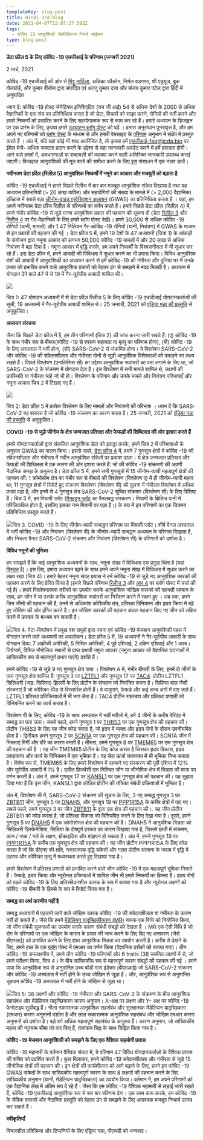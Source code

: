 ```yaml
---
templateKey: blog-post
title: Hindi-3rd-blog
date: 2021-04-07T12:07:27.593Z
tags:
  - कोविद-19 आनुवंशिकी जैवचिकित्सा रिसर्च साईकम
type: blog-post
---
```

**डेटा फ्रीज़ 5 के लिए कोविद -19 एचजीआई के परिणाम (जनवरी 2021)**

2 मार्च, 2021

कोविद -19 एचजीआई की ओर से [मिंट्टू मार्टिला](https://twitter.com/MinttuMarttila1), अन्निका फौकोन, निर्मल वडगामा, शी एंड्रयूज, ब्रुक वोल्फॉर्ड, और कुमार वीरपेन द्वारा संपादित एवं अतनु कुमार दत्ता और संजय कुमार पटेल द्वारा हिंदी में अनुवादित

ध्यान दें: कोविद -19 होस्ट जेनेटिक्स इनिशिएटिव (यच जी आई) 54 से अधिक देशों के 2000 से अधिक वैज्ञानिकों के एक संघ का प्रतिनिधित्व करता है जो डेटा, विचारों को साझा करने, रोगियों की भर्ती करने और हमारे निष्कर्षों को प्रसारित करने के लिए सहयोगात्मक रूप से काम कर रहे हैं। हमारे अध्ययन के डिजाइन पर एक प्रारंभ के लिए, कृपया हमारे [उद्घाटन ब्लॉग पोस्ट](https://www.covid19hg.org/blog/2020-09-24-freeze-3-results/) को पढ़ें । हमारा अनुसंधान पुनरावृत्त है, और हम अपने नए परिणामों को [ब्लॉग पोस्ट](https://www.covid19hg.org/blog/2020-09-24-freeze-3-results/) के माध्यम से और हमारी वेबसाइट के [परिणाम](https://www.covid19hg.org/results/) अनुभाग में संक्षेप में प्रस्तुत करते हैं । अंत में, यदि यहां कोई भी शब्द अपरिचित है, तो कृपया हमें एचजीआई-faq@icda.bio पर ईमेल भेजें- अधिक स्पष्टता प्रदान करने के उद्देश्य से यहां जानकारी अपडेट करने में हमें प्रसन्नता होगी। आने वाले हफ्तों में, अवधारणाओं या शब्दावली की व्याख्या करने वाली अतिरिक्त जानकारी उपलब्ध कराई जाएगी। फिलहाल आनुवांशिकी की मूल बातों की समीक्षा करने के लिए [इस](https://medlineplus.gov/genetics/understanding/) संसाधन में एक नज़र डालें।



**नवीनतम डेटा फ़्रीज़ (रिलीज़ 5) आनुवांशिक निष्कर्षों में नमूने का आकार और मजबूती को बढ़ाता है**

कोविद -19 एचजीआई ने हमारे पिछले रिलीज में बार बार मजबूत आनुवंशिक संकेत दिखाया है तथा यह अध्ययन प्रतिभागियों (> 20 लाख व्यक्ति) और सहयोगियों की संख्या के मामले में (> 2,000 वैज्ञानिक) इतिहास में सबसे बड़ा [जीनोम-वाइड एसोसिएशन अध्ययन](https://www.broadinstitute.org/files/styles/visuals_style/public/GWAS-Explainer-08-02-17.jpg?itok=-6sgc6nN) (GWAS) का प्रतिनिधित्व करता है । यहां, हम अपने नवीनतम डेटा फ़्रीज रिलीज़ से परिणामों का वर्णन करते हैं। हमारे पिछले डेटा फ़्रीज़ (रिलीज़ 4) में, हमने गंभीर कोविद -19 से जुड़े मानव आनुवंशिक प्रकार की पहचान की सूचना दी (डेटा [रिलीज़ 3](https://www.covid19hg.org/blog/2020-09-24-freeze-3-results/) और [रिलीज 4](https://www.covid19hg.org/blog/2020-11-24-covid-19-hgi-results-for-data-freeze-4-october-2020/) पर गैर-वैज्ञानिकों के लिए हमारे ब्लॉग पोस्ट देखें)। हमने 30,000 से अधिक कोविद -19 रोगियों (यानी, मामलों) और 1.47 मिलियन गैर-कोविद -19 रोगियों (यानी, नियंत्रण) में GWAS के माध्यम से इन प्रकारों की पहचान की गई । डेटा फ्रीज 5 में, हमने 19 देशों के 47 अध्ययनों (चित्रा 1) के आंकड़ों के संयोजन द्वारा नमूना आकार को लगभग 50,000 कोविद -19 मामलों में और 20 लाख से अधिक नियंत्रण में बढ़ा दिया है। नमूना आकार में वृद्धि करके, हम अपने निष्कर्षों के विश्वसनीयता में भी सुधार कर रहे हैं। इस डेटा फ्रीज में, हमने आबादी की विविधता में सुधार करने का भी प्रयास किया। विविध आनुवंशिक वंशों की आबादी में आनुवांशिकी का अध्ययन करने से हमें कोविद -19 की गंभीरता और दुनिया भर में उनके प्रभाव को प्रभावित करने वाले आनुवंशिक प्रकारों को बेहतर ढंग से समझने में मदद मिलती है। अध्ययन में योगदान देने वाले 47 में से 19 में गैर-यूरोपीय आबादी शामिल थी।

![](https://lh6.googleusercontent.com/9An6cxJUA22KLKhyVKTeztWUUZ-ItIjiirORriJJ-K1k25Wt2ipN2GMSomrClv3YhVPj8PVNIG_UhrJ7X00-hZjg1B4bjOYuAk1tjyRNxmI_-iG-7Ou4aym7Mc6Sx_YbPxbz-QE4)

चित्र 1: 47 योगदान अध्ययनों में से डेटा फ्रीज़ रिलीज़ 5 के लिए कोविद -19 एचजीआई योगदानकर्ताओं की सूची, 19 अध्ययनों में गैर-यूरोपीय आबादी शामिल थे। 25 जनवरी, 2021 को [एंड्रिया गन्ना की प्रस्तुति](https://www.covid19hg.org/blog/2021-01-29-january-25-2021-meeting/) से अनुकूलित।

**अध्ययन संरचना**

जैसा कि पिछले डेटा फ्रीज में है, हम तीन परिणामों (चित्र 2) की जांच करना जारी रखते हैं: (ए) कोविद -19 के साथ गंभीर रूप से बीमार(कोविद -19 से श्वसन सहायता या मृत्यु का परिणाम होना), (बी) कोविद -19 के लिए अस्पताल में भर्ती होना, (सी) SARS-CoV-2 से संक्रमित होना। ये विश्लेषण SARS-CoV-2 और कोविद -19 की संवेदनशीलता और गंभीरता दोनों से जुड़ी आनुवंशिक विशेषताओं को पकड़ने का लक्ष्य रखते हैं। पिछले विश्लेषण (एनालिसिस सी) का उद्देश्य आनुवांशिक रूपांतरों का पता लगाने के लिए था, जो SARS-CoV-2 के संक्रमण में योगदान देता है। इस विश्लेषण में सभी मामले शामिल थे, लक्षणों की उपस्थिति या गंभीरता चाहे जो भी हो। विश्लेषण के परिणाम और उनके मामले और नियंत्रण परिभाषाएँ और नमूना आकार चित्र 2 में दिखाए गए हैं।

![](https://lh5.googleusercontent.com/QbnpcjCCY77TlYLKutYLXY1gI3M4aVjR9dMw7wI9Jf4RBQsON1IGGC0_cSHiJ5pNE2wCWXX_ExgpK_HXp84AeNBlaD2hlxcFI9GhtlfzMJhd-EWVidelu0-Iv02lM9sZLeRGBZE_)

चित्र 2: डेटा फ्रीज़ 5 में प्रत्येक विश्लेषण के लिए मामलों और नियंत्रणों की परिभाषा । ध्यान दें कि SARS-CoV-2 वह वायरस है जो कोविद -19 संक्रमण का कारण बनता है। 25 जनवरी, 2021 को [एंड्रिया गन्ना की प्रस्तुति](https://www.covid19hg.org/blog/2021-01-29-january-25-2021-meeting/) से अनुकूलित।

**COVID -19 से जुड़े जीनोम के क्षेत्र जन्मजात प्रतिरक्षा और फेफड़ों की शिथिलता की ओर इशारा करते हैं**

हमारे योगदानकर्ताओं द्वारा संकलित आनुवंशिक डेटा को इकट्ठा करके, हमने चित्र 2 में परिभाषाओं के अनुसार GWAS का पालन किया। इससे पहले, [डेटा फ्रीज़ 4](https://www.covid19hg.org/blog/2020-11-24-covid-19-hgi-results-for-data-freeze-4-october-2020/) में, हमने 7 गुणसूत्र क्षेत्रों में कोविद -19 की संवेदनशीलता और गंभीरता में नवीन आनुवंशिक संकेतों पर प्रकाश डाला। ये क्षेत्र जन्मजात प्रतिरक्षा और फेफड़ों की शिथिलता में एक कारण की ओर इशारा करते हैं: जो की कोविद -19 संक्रमणों की अग्रणी नैदानिक ​​समझ के अनुरूप है। डेटा फ्रीज 5 में, हमने सभी गुणसूत्रों में 15 जीनोम-व्यापी महत्वपूर्ण क्षेत्रों की पहचान की: 1 क्रोमोसोम क्षेत्र का गंभीर रूप से बीमारों की विश्लेषण (विश्लेषण ए) में ही जीनोम-व्यापी महत्व था; 11 गुणसूत्र क्षेत्रों में रिपोर्ट हुए संक्रमण विश्लेषण (विश्लेषण बी) की तुलना में गंभीरता विश्लेषण में अधिक प्रभाव पड़ा है; और इनमें से 4 गुणसूत्र क्षेत्र SARS-CoV-2 सूचित संक्रमण (विश्लेषण सी) के लिए विशिष्ट हैं। चित्र 3 में, हम मियामी प्लॉट ([मैनहट्टन प्लॉट](https://en.wikipedia.org/wiki/Manhattan_plot) का पैनलबद्ध संस्करण। मियामी के क्षितिज पानी में परिलिकक्षित होता है, इसलिए इसका नाम मियामी पर पड़ा है।) के रूप में इन परिणामों का एक चित्रमय प्रतिनिधित्व प्रस्तुत करते हैं।

![](https://lh5.googleusercontent.com/AjApqMUvek1XkK3bKIU4-cSQnZzMs2Fpgs8a7lMz0ZHDEqP6MapmQtP9UdhqbVUxJjylWP08Wveyyee2c4nu6FUGoRFO80hKrS5GzqEo3qTW8n-iQebz003F16JyIbZ_27g-mJO4)चित्र 3. COVID -19 के लिए जीनोम-व्यापी सम्बद्धन परिणाम का मियामी प्लॉट। शीर्ष पैनल अस्पताल में भर्ती कोविद -19 और नियंत्रण (विश्लेषण बी) के जीनोम-व्यापी सम्बद्धन अध्ययन के परिणाम दिखाता है, और निचला पैनल SARS-CoV-2 संक्रमण और नियंत्रण (विश्लेषण सी) के परिणामों को दर्शाता है।

**विविध नमूनों की भूमिका**

हम समझते हैं कि कई आनुवंशिक अध्ययनों के साथ, नमूना संग्रह में विविधता एक प्रमुख चिंता है (यहां [विस्तृत](https://www.vox.com/science-and-health/2018/10/22/17983568/dna-tests-precision-medicine-genetics-gwas-diversity-all-of-us) है)। इस लिए, हमारा अध्ययन बढ़ने के साथ हमने अपने नमूना संग्रह में विविधता में सुधार करने का लक्ष्य रखा (चित्र 4)। हमारे बेहतर नमूना संग्रह प्रयास ने हमें कोविद -19 से जुड़े नए आनुवंशिक कारकों की पहचान करने के लिए प्रेरित किया है (हमारे पिछले परिणाम [रिलीज 3](https://www.covid19hg.org/blog/2020-09-24-freeze-3-results/) और [आर 4](https://www.covid19hg.org/blog/2020-11-24-covid-19-hgi-results-for-data-freeze-4-october-2020/) पर ब्लॉग पोस्ट में चर्चा की गई है)। हमारे विश्लेषणात्मक तरीकों का उपयोग करके आनुवांशिक जोखिम कारकों की सहवर्ती पहचान के साथ, हम जीन में या उसके करीब आनुवांशिक रूपांतरों का निरीक्षण करने में सक्षम हुए । अब तक, हमने जिन जीनों की पहचान की है, उनमें से अधिकांश कोशिकीय तंत्र, प्रतिरक्षा विनियमन और हृदय क्रिया में बढ़े हुए जोखिम की ओर इंगित करते है। इन जोखिम कारकों की पहचान अंततः पहचान किए गए जीन को लक्षित करने में उपचार के माध्यम बन सकती है।

![](https://lh6.googleusercontent.com/_Ofxe3nvFhQZiw2hrTEvqzqg5G_TnI0h_wdzs7RqU6IuNCD3Qcvdg8nPJTv9tbV4vhZVd2ZryZH1U3yl4mx5ZfzmDqUwWTF-hPwXavz3snNCDR1sII0yyFmZbJrvLckVfDwU1YTI)चित्र 4. मेटा-विश्लेषण में प्रमुख वंश समूहों द्वारा रचना एवं कोविद -19 मेजबान आनुवंशिकी पहल में योगदान करने वाले अध्ययनों का अवलोकन। डेटा फ्रीज 5 में, 19 अध्ययनों ने गैर-यूरोपीय आबादी के साथ योगदान दिया: 7 अफ्रीकी अमेरिकी, 5 मिश्रित अमेरिकी, 4 पूर्व एशियाई, 2 दक्षिण एशियाई और 1 अरब। तिर्यग्वर्ग, विभिन्न भौगोलिक स्थानों से प्राप्त प्रभावी नमूना आकार (नमूना आकार जो वैज्ञानिक घटनाओं में सांख्यिकीय रूप से महत्वपूर्ण प्रभाव पाएंगे) दर्शाते हैं।

हमने कोविद -19 से जुड़े 9 नए गुणसूत्र क्षेत्र पाया । विश्लेषण A में, गंभीर बीमारी के लिए, इनमें दो जीनों के पास गुणसूत्र क्षेत्र शामिल हैं: गुणसूत्र 3 पर [LZTFL1](https://www.genecards.org/cgi-bin/carddisp.pl?gene=LZTFL1) और गुणसूत्र 17 पर [TAC4](https://www.genecards.org/cgi-bin/carddisp.pl?gene=TAC4). प्रोटीन LZTFL1 सिलिअरी (जड़: सिलिया) झिल्ली के लिए प्रोटीन के संचलन को नियंत्रित करता है। सिलिया बाल जैसी संरचनाएं हैं जो कोशिका-पिंड से विस्तारित होती हैं। वे वायुमार्ग, फेफड़े और कई अन्य अंगों में पाए जाते हैं। LZTFL1 प्रतिरक्षा प्रतिक्रियाओं में भी भाग लेता है। TAC4 प्रोटीन रक्तचाप और प्रतिरक्षा प्रणाली को विनियमित करने का कार्य करता है।

विश्लेषण बी के लिए, कोविद -19 के साथ अस्पताल में भर्ती मरीजों में, हमें 4 जीनों के करीब वेरिएंट में सम्बद्ध का पता चला। सबसे पहले, हमने गुणसूत्र 1 पर [THBS3](https://www.genecards.org/cgi-bin/carddisp.pl?gene=THBS3) पर एक गुणसूत्र क्षेत्र की पहचान की। प्रोटीन THBS3 के लिए यह जीन कोड करता है, जो हृदय में व्यक्त और हृदय रोगों के दौरान उपनीयमित होता है। द्वितीयतः हमने गुणसूत्र 2 पर [SCN1A](https://www.genecards.org/cgi-bin/carddisp.pl?gene=SCN1A) पर एक गुणसूत्र क्षेत्र की पहचान की। SCN1A जीन में भिन्नताएं मिर्गी और दौरे का कारण बनती हैं। तीसरा, हमने गुणसूत्र 8 पर [TMEM65](https://www.genecards.org/cgi-bin/carddisp.pl?gene=TMEM65) पर एक गुणसूत्र क्षेत्र की पहचान की है । यह जीन TMEM65 प्रोटीन के लिए कोड करता है जिसका हृदय विकास, हृदय प्रवाहकत्त्व और कार्य के विनियमन में एक भूमिका है। यह सेल ऊर्जा चयापचय में भी भूमिका निभा सकता है। विशेष रूप से, TMEM65 के लिए हमारे विश्लेषण में पहचाने गए संस्करण की पूर्वी एशिया में 12% और यूरोपीय आबादी में 1% है। एलील फ्रिक्वेंसी एक निश्चित जीन या जीनोमिक क्षेत्र में भिन्नता की मात्रा का वर्णन करती है। अंत में, हमने गुणसूत्र 17 पर [KANSL1](https://www.genecards.org/cgi-bin/carddisp.pl?gene=KANSL1) पर एक गुणसूत्र क्षेत्र की पहचान की। यह सुझाव दिया गया है कि इस जीन, KANSL1 द्वारा कोडित प्रोटीन की तंत्रिका संबंधी प्रक्रियाओं में भूमिका है।

अंत में, विश्लेषण सी में, SARS-CoV-2 संक्रमण की सूचना के लिए, 3 नए सम्बद्ध गुणसूत्र 3 पर [ZBTB11](https://www.genecards.org/cgi-bin/carddisp.pl?gene=ZBTB11) जीन, गुणसूत्र 5 पर [DNAH5](https://www.genecards.org/cgi-bin/carddisp.pl?gene=DNAH5), और गुणसूत्र 19 पर [PPP1R15A](https://www.genecards.org/cgi-bin/carddisp.pl?gene=PPP1R15A) के करीब क्षेत्रों में पाए गए। सबसे पहले, हमने गुणसूत्र 3 पर जीन [ZBTB11](https://www.genecards.org/cgi-bin/carddisp.pl?gene=ZBTB11) के द्वारा एक क्षेत्र की पहचान की।. यह जीन प्रोटीन ZBTB11 को कोड करता है, जो प्रतिरक्षा विकास को विनियमित करने के लिए देखा गया है। दूसरे, हमने गुणसूत्र 5 पर [DNAH5](https://www.genecards.org/cgi-bin/carddisp.pl?gene=DNAH5) में एक क्रोमोसोमल क्षेत्र की पहचान की है। DNAH5 में आनुवंशिक भिन्नता को सिलिअरी डिस्केनेसिया, सिलिया के दोषपूर्ण हरकत का कारण दिखाया गया है, जिससे छाती में संक्रमण, कान / नाक / गले के लक्षण, ब्रोंकाइटिस और बांझपन हो सकता है। अंत में, हमने गुणसूत्र 19 पर [PPP1R15A](https://www.genecards.org/cgi-bin/carddisp.pl?gene=PPP1R15A) के करीब एक गुणसूत्र क्षेत्र की पहचान की। यह जीन प्रोटीन PPP1R15A के लिए कोड करता है जो कि डीएनए की क्षति, नकारात्मक वृद्धि संकेतों और गलत प्रोटीन संरचना के जवाब में वृद्धि में ठहराव और कोशिका मृत्यु में मध्यस्थता करते हुए दिखाया गया है।

हमारे विश्लेषण में प्रतिरक्षा प्रणाली को प्रभावित करने वाले जीन कोविद -19 में एक महत्वपूर्ण भूमिका निभाते हैं। फेफड़े, हृदय क्रिया और न्यूरोनल प्रक्रियाओं में शामिल जीन भी हमारे निष्कर्षों का हिस्सा हैं। हृदय रोगों को पहले कोविद -19 के लिए अतिसंवेदनशील कारक के रूप में बताया गया है और न्यूरोनल लक्षणों को कोविद -19 बीमारी के हिस्से के रूप में रिपोर्ट किया गया है।

**सम्बद्ध का अर्थ करणीय नहीं है**

सम्बद्ध अध्ययनों में पहचाने जाने वाले जोखिम कारक कोविद -19 की संवेदनशीलता या गंभीरता के कारण नहीं हो सकते हैं। जैसे कि हमने [मेंडेलियन यादृच्छिकीकरण (MR)](https://en.wikipedia.org/wiki/Mendelian_randomization) नामक एक विधि को नियोजित किया, जो जीन संबंधी सूचनाओं का उपयोग करके कारण संबंधी संबद्धों को देखता है । MR एक ऐसी विधि है जो रोग के परिणामों पर एक जोखिम के कारण के प्रभाव की जांच करने के लिए दिए गए अनावरण (जैसे बीएमआई) को प्रभावित करने के लिए ज्ञात आनुवंशिक भिन्नता का उपयोग करती है। करीब से देखने के लिए, हमने हाल के एक [ब्लॉग](https://www.covid19hg.org/blog/2021-02-05-mr-working-group/) पोस्ट में एमआर का वर्णन किया (वैज्ञानिक दर्शकों को बताया गया)। तीन कोविद -19 समलक्षणीय में, हमने तीन कोविद -19 परिणामों और 6 traits (38 चयनित लक्षणों में से, जो हमने परीक्षण किया, चित्र 4 ) के बीच सांख्यिकीय रूप से महत्वपूर्ण कारण संबद्धों की पहचान की गई । हमने पाया कि आनुवंशिक रूप से अनुमानित उच्च बॉडी मास इंडेक्स (बीएमआई) जो SARS-CoV-2 संक्रमण और कोविद -19 अस्पताल में भर्ती होने के उच्च जोखिम से जुड़ा है। और, आनुवंशिक रूप से अनुमानित धूम्रपान कोविद -19 अस्पताल में भर्ती होने के जोखिम से जुड़ा था।

![](https://lh6.googleusercontent.com/ydHJLDiGItjfO4iua1HffQtxEmHVyAPPXHcEw5rsjhXe8i_Cnu0oDHw-b-dP_xHnwMvhISE-2cRZf_m5K5XhCNWdAEJ5TjXW6mXvpS8cym3pQFLVY2oFsQARZO4ZMLz1BTzg6TNN)चित्र 5: 38 लक्षणों और कोविद -19 गंभीरता और SARS-CoV-2 के संक्रमण के बीच आनुवंशिक सहसंबंध और मेंडेलियन यादृच्छिकरण कारण अनुमान। X-अक्ष पर लक्षण और Y- अक्ष पर कोविद -19 फेनोटाइप सूचीबद्ध हैं। नीला नकारात्मक आनुवंशिक सहसंबंध और सुरक्षात्मक मेंडेलियन यादृच्छिकता (एमआर) कारण अनुमानों दर्शाता है और लाल सकारात्मक आनुवंशिक सहसंबंध और जोखिम एमआर कारण अनुमानों को दर्शाता है। बड़े वर्ग अधिक महत्वपूर्ण सहसंबंध के अनुरूप हैं। कारण अनुमान, जो सांख्यिकीय महत्व की न्यूनतम सीमा को पार किए हैं, तारांकन चिह्न के साथ चिह्नित किया गया है।

**कोविद -19 मेजबान आनुवंशिकी को समझने के लिए एक वैश्विक सहयोगी प्रयास**

कोविद -19 महामारी के वर्तमान वैश्विक संकट में, ये परिणाम 47 विविध योगदानकर्ताओं के वैश्विक प्रयास की शक्ति को प्रदर्शित करते हैं। कुल मिलाकर, हमने कोविद -19 संवेदनशीलता और गंभीरता से जुड़े 15 जीनोमिक क्षेत्रों की पहचान की। इन क्षेत्रों की कार्यशीलता को आगे बढ़ाने के लिए, हमने इन कोविद -19 GWAS संकेतों के साथ सांख्यिकीय महत्वपूर्ण कारण के साथ 8 लक्षणों की पहचान करने के लिए सांख्यिकीय अनुमान (यानी, मेंडेलियन यादृच्छिकता) का उपयोग किया। वर्तमान में, हम अपने परिणामों को एक वैज्ञानिक लेख में अंतिम रूप दे रहे हैं। जैसा कि हम कोविद -19 वैश्विक महामारी से लड़ाई जारी रखते हैं, कोविद -19 एचजीआई आनुवंशिक रूप से बार बार परिणाम देगा। एक साथ काम करके, हम कोविद -19 के जैविक कारकों और नैदानिक प्रस्तुति को बेहतर ढंग से समझने के लिए आवश्यक मजबूत निष्कर्ष उत्पन्न कर सकते हैं।

**स्वीकृतियाँ**

विचारशील प्रतिक्रिया और टिप्पणियों के लिए एंड्रिया गन्ना, पीएचडी को धन्यवाद।